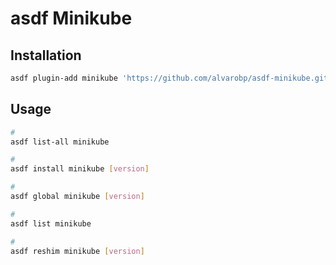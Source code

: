 # asdf Minikube

## Installation

```sh
asdf plugin-add minikube 'https://github.com/alvarobp/asdf-minikube.git'
```

## Usage

```sh
#
asdf list-all minikube

#
asdf install minikube [version]

#
asdf global minikube [version]

#
asdf list minikube

#
asdf reshim minikube [version]
```
